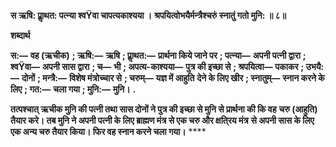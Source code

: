 **स ऋषि: प्राॢथत: पत्न्या श्वŸवा चापत्यकाश्यया ।** **श्रपयित्वोभयैर्मन्त्रैश्चरुं स्नातुं गतो मुनि: ॥ ८॥** 

**शब्दार्थ** 

**स:—** **वह (ऋचीक)** **; ऋषि:—** **ऋषि** **; प्राॢथत:—** **प्रार्थना किये जाने पर** **; पत्न्या—** **अपनी पत्नी द्वारा** **; श्वŸवा—** **अपनी सास द्वारा** **; च—** **भी** **; अपत्य-काश्यया—** **पुत्र की इच्छा से** **; श्रपयित्वा—** **पकाकर** **; उभयै:—** **दोनों** **; मन्त्रै:—** **विशेष मंत्रोच्चार से** **; चरुम्—** **यज्ञ में आहुति** **देने के लिए खीर** **; स्नातुम्—** **स्नान करने के लिए** **; गत:—** **चला गया** **; मुनि:—** **मुनि।** **.** 

**तत्पश्चात् ऋचीक मुनि की पत्नी तथा सास दोनों ने पुत्र की इच्छा से मुनि से प्रार्थना की कि वह** **चरु (आहुति) तैयार करे। तब मुनि ने अपनी पत्नी के लिए ब्राह्मण मंत्र से एक चरु और क्षति्रय मंत्र** **से अपनी सास के लिए एक अन्य चरु तैयार किया। फिर वह स्नान करने चला गया।** **** 